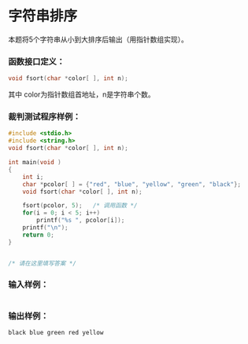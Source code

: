 # 字符串排序
本题将5个字符串从小到大排序后输出（用指针数组实现）。

### 函数接口定义：
```c++
void fsort(char *color[ ], int n);
```

其中 color为指针数组首地址，n是字符串个数。

### 裁判测试程序样例：
```c++
#include <stdio.h>
#include <string.h>
void fsort(char *color[ ], int n);

int main(void )
{
    int i;
    char *pcolor[ ] = {"red", "blue", "yellow", "green", "black"};
    void fsort(char *color[ ], int n);

    fsort(pcolor, 5);   /* 调用函数 */
    for(i = 0; i < 5; i++) 
        printf("%s ", pcolor[i]);
    printf("\n");
    return 0;
}    


/* 请在这里填写答案 */
```

### 输入样例：

```

```
### 输出样例：

```out
black blue green red yellow 
```

